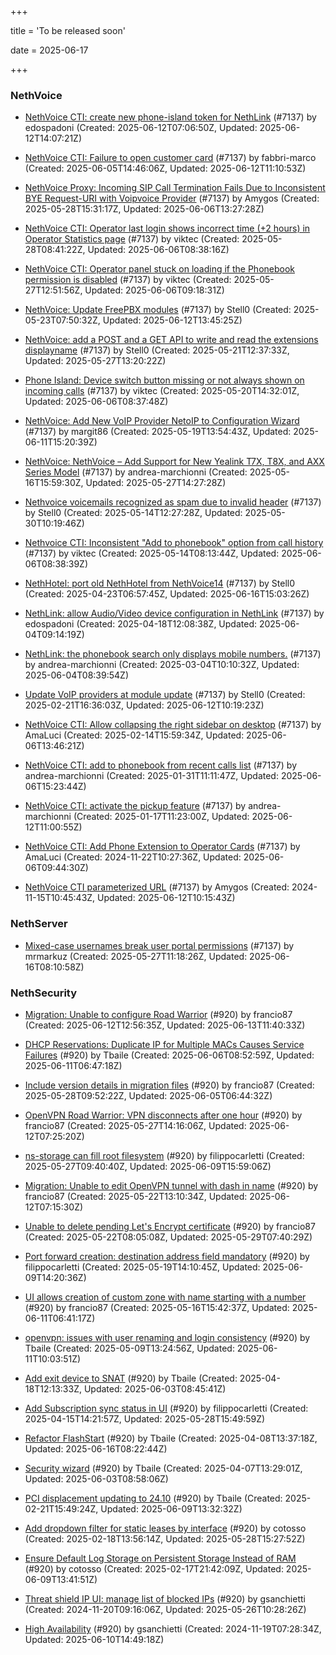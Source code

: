 +++

title = 'To be released soon'

date = 2025-06-17

+++

### NethVoice

- [NethVoice CTI: create new phone-island token for NethLink](https://github.com/NethServer/dev/issues/7500) (#7137) by edospadoni (Created: 2025-06-12T07:06:50Z, Updated: 2025-06-12T14:07:21Z)

- [NethVoice CTI:  Failure to open customer card](https://github.com/NethServer/dev/issues/7495) (#7137) by fabbri-marco (Created: 2025-06-05T14:46:06Z, Updated: 2025-06-12T11:10:53Z)

- [NethVoice Proxy: Incoming SIP Call Termination Fails Due to Inconsistent BYE Request-URI with Voipvoice Provider](https://github.com/NethServer/dev/issues/7485) (#7137) by Amygos (Created: 2025-05-28T15:31:17Z, Updated: 2025-06-06T13:27:28Z)

- [NethVoice CTI: Operator last login shows incorrect time (+2 hours) in Operator Statistics page](https://github.com/NethServer/dev/issues/7484) (#7137) by viktec (Created: 2025-05-28T08:41:22Z, Updated: 2025-06-06T08:38:16Z)

- [NethVoice CTI: Operator panel stuck on loading if the Phonebook permission is disabled](https://github.com/NethServer/dev/issues/7483) (#7137) by viktec (Created: 2025-05-27T12:51:56Z, Updated: 2025-06-06T09:18:31Z)

- [NethVoice: Update FreePBX modules](https://github.com/NethServer/dev/issues/7476) (#7137) by Stell0 (Created: 2025-05-23T07:50:32Z, Updated: 2025-06-12T13:45:25Z)

- [NethVoice: add a POST and a GET API to write and read the extensions displayname](https://github.com/NethServer/dev/issues/7475) (#7137) by Stell0 (Created: 2025-05-21T12:37:33Z, Updated: 2025-05-27T13:20:22Z)

- [Phone Island: Device switch button missing or not always shown on incoming calls](https://github.com/NethServer/dev/issues/7473) (#7137) by viktec (Created: 2025-05-20T14:32:01Z, Updated: 2025-06-06T08:37:48Z)

- [NethVoice: Add New VoIP Provider NetoIP to Configuration Wizard](https://github.com/NethServer/dev/issues/7471) (#7137) by margit86 (Created: 2025-05-19T13:54:43Z, Updated: 2025-06-11T15:20:39Z)

- [NethVoice: NethVoice – Add Support for New Yealink T7X, T8X, and AXX Series Model](https://github.com/NethServer/dev/issues/7469) (#7137) by andrea-marchionni (Created: 2025-05-16T15:59:30Z, Updated: 2025-05-27T14:27:28Z)

- [Nethvoice voicemails recognized as spam due to invalid header](https://github.com/NethServer/dev/issues/7461) (#7137) by Stell0 (Created: 2025-05-14T12:27:28Z, Updated: 2025-05-30T10:19:46Z)

- [Nethvoice CTI: Inconsistent "Add to phonebook" option from call history](https://github.com/NethServer/dev/issues/7457) (#7137) by viktec (Created: 2025-05-14T08:13:44Z, Updated: 2025-06-06T08:38:39Z)

- [NethHotel: port old NethHotel from NethVoice14](https://github.com/NethServer/dev/issues/7425) (#7137) by Stell0 (Created: 2025-04-23T06:57:45Z, Updated: 2025-06-16T15:03:26Z)

- [NethLink: allow Audio/Video device configuration in NethLink](https://github.com/NethServer/dev/issues/7414) (#7137) by edospadoni (Created: 2025-04-18T12:08:38Z, Updated: 2025-06-04T09:14:19Z)

- [NethLink: the phonebook search only displays mobile numbers.](https://github.com/NethServer/dev/issues/7339) (#7137) by andrea-marchionni (Created: 2025-03-04T10:10:32Z, Updated: 2025-06-04T08:39:54Z)

- [Update VoIP providers at module update](https://github.com/NethServer/dev/issues/7331) (#7137) by Stell0 (Created: 2025-02-21T16:36:03Z, Updated: 2025-06-12T10:19:23Z)

- [NethVoice CTI: Allow collapsing the right sidebar on desktop](https://github.com/NethServer/dev/issues/7317) (#7137) by AmaLuci (Created: 2025-02-14T15:59:34Z, Updated: 2025-06-06T13:46:21Z)

- [NethVoice CTI: add to phonebook from recent calls list](https://github.com/NethServer/dev/issues/7293) (#7137) by andrea-marchionni (Created: 2025-01-31T11:11:47Z, Updated: 2025-06-06T15:23:44Z)

- [NethVoice CTI: activate the pickup feature](https://github.com/NethServer/dev/issues/7262) (#7137) by andrea-marchionni (Created: 2025-01-17T11:23:00Z, Updated: 2025-06-12T11:00:55Z)

- [NethVoice CTI: Add Phone Extension to Operator Cards](https://github.com/NethServer/dev/issues/7171) (#7137) by AmaLuci (Created: 2024-11-22T10:27:36Z, Updated: 2025-06-06T09:44:30Z)

- [NethVoice CTI parameterized URL](https://github.com/NethServer/dev/issues/7137) (#7137) by Amygos (Created: 2024-11-15T10:45:43Z, Updated: 2025-06-12T10:15:43Z)

### NethServer

- [Mixed-case usernames break user portal permissions](https://github.com/NethServer/dev/issues/7482) (#7137) by mrmarkuz (Created: 2025-05-27T11:18:26Z, Updated: 2025-06-16T08:10:58Z)

### NethSecurity

- [Migration: Unable to configure Road Warrior](https://github.com/NethServer/nethsecurity/issues/1267) (#920) by francio87 (Created: 2025-06-12T12:56:35Z, Updated: 2025-06-13T11:40:33Z)

- [DHCP Reservations: Duplicate IP for Multiple MACs Causes Service Failures](https://github.com/NethServer/nethsecurity/issues/1254) (#920) by Tbaile (Created: 2025-06-06T08:52:59Z, Updated: 2025-06-11T06:47:18Z)

- [Include version details in migration files](https://github.com/NethServer/nethsecurity/issues/1238) (#920) by francio87 (Created: 2025-05-28T09:52:22Z, Updated: 2025-06-05T06:44:32Z)

- [OpenVPN Road Warrior:  VPN disconnects after one hour](https://github.com/NethServer/nethsecurity/issues/1236) (#920) by francio87 (Created: 2025-05-27T14:16:06Z, Updated: 2025-06-12T07:25:20Z)

- [ns-storage can fill root filesystem](https://github.com/NethServer/nethsecurity/issues/1233) (#920) by filippocarletti (Created: 2025-05-27T09:40:40Z, Updated: 2025-06-09T15:59:06Z)

- [Migration: Unable to edit OpenVPN tunnel with dash in name](https://github.com/NethServer/nethsecurity/issues/1228) (#920) by francio87 (Created: 2025-05-22T13:10:34Z, Updated: 2025-06-12T07:15:30Z)

- [Unable to delete pending Let's Encrypt certificate](https://github.com/NethServer/nethsecurity/issues/1226) (#920) by francio87 (Created: 2025-05-22T08:05:08Z, Updated: 2025-05-29T07:40:29Z)

- [Port forward creation: destination address field mandatory](https://github.com/NethServer/nethsecurity/issues/1220) (#920) by filippocarletti (Created: 2025-05-19T14:10:45Z, Updated: 2025-06-09T14:20:36Z)

- [UI allows creation of custom zone with name starting with a number](https://github.com/NethServer/nethsecurity/issues/1219) (#920) by francio87 (Created: 2025-05-16T15:42:37Z, Updated: 2025-06-11T06:41:17Z)

- [openvpn: issues with user renaming and login consistency](https://github.com/NethServer/nethsecurity/issues/1209) (#920) by Tbaile (Created: 2025-05-09T13:24:56Z, Updated: 2025-06-11T10:03:51Z)

- [Add exit device to SNAT](https://github.com/NethServer/nethsecurity/issues/1183) (#920) by Tbaile (Created: 2025-04-18T12:13:33Z, Updated: 2025-06-03T08:45:41Z)

- [Add Subscription sync status in UI](https://github.com/NethServer/nethsecurity/issues/1176) (#920) by filippocarletti (Created: 2025-04-15T14:21:57Z, Updated: 2025-05-28T15:49:59Z)

- [Refactor FlashStart](https://github.com/NethServer/nethsecurity/issues/1162) (#920) by Tbaile (Created: 2025-04-08T13:37:18Z, Updated: 2025-06-16T08:22:44Z)

- [Security wizard](https://github.com/NethServer/nethsecurity/issues/1157) (#920) by Tbaile (Created: 2025-04-07T13:29:01Z, Updated: 2025-06-03T08:58:06Z)

- [PCI displacement updating to 24.10](https://github.com/NethServer/nethsecurity/issues/1092) (#920) by Tbaile (Created: 2025-02-21T15:49:24Z, Updated: 2025-06-09T13:32:32Z)

- [Add dropdown filter for static leases by interface](https://github.com/NethServer/nethsecurity/issues/1085) (#920) by cotosso (Created: 2025-02-18T13:56:14Z, Updated: 2025-05-28T15:27:52Z)

- [Ensure Default Log Storage on Persistent Storage Instead of RAM](https://github.com/NethServer/nethsecurity/issues/1082) (#920) by cotosso (Created: 2025-02-17T21:42:09Z, Updated: 2025-06-09T13:41:51Z)

- [Threat shield IP UI: manage list of blocked IPs](https://github.com/NethServer/nethsecurity/issues/924) (#920) by gsanchietti (Created: 2024-11-20T09:16:06Z, Updated: 2025-05-26T10:28:26Z)

- [High Availability](https://github.com/NethServer/nethsecurity/issues/920) (#920) by gsanchietti (Created: 2024-11-19T07:28:34Z, Updated: 2025-06-10T14:49:18Z)

